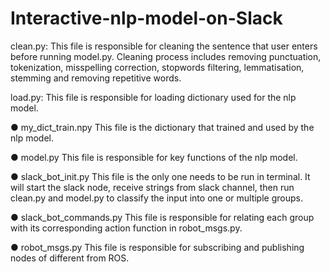 # Interactive-nlp-model-on-Slack
clean.py: This file is responsible for cleaning the sentence that user enters before running model.py. Cleaning process includes removing punctuation, tokenization, misspelling correction, stopwords filtering, lemmatisation, stemming and removing repetitive words.

load.py: This file is responsible for loading dictionary used for the nlp model.

● my_dict_train.npy
  This file is the dictionary that trained and used by the nlp model.

● model.py
  This file is responsible for key functions of the nlp model.

● slack_bot_init.py
  This file is the only one needs to be run in terminal. It will start the slack node, receive strings from slack channel, then run clean.py and model.py to classify the input into one or multiple groups.

● slack_bot_commands.py
  This file is responsible for relating each group with its corresponding action function in robot_msgs.py.

● robot_msgs.py
  This file is responsible for subscribing and publishing nodes of different from ROS.
